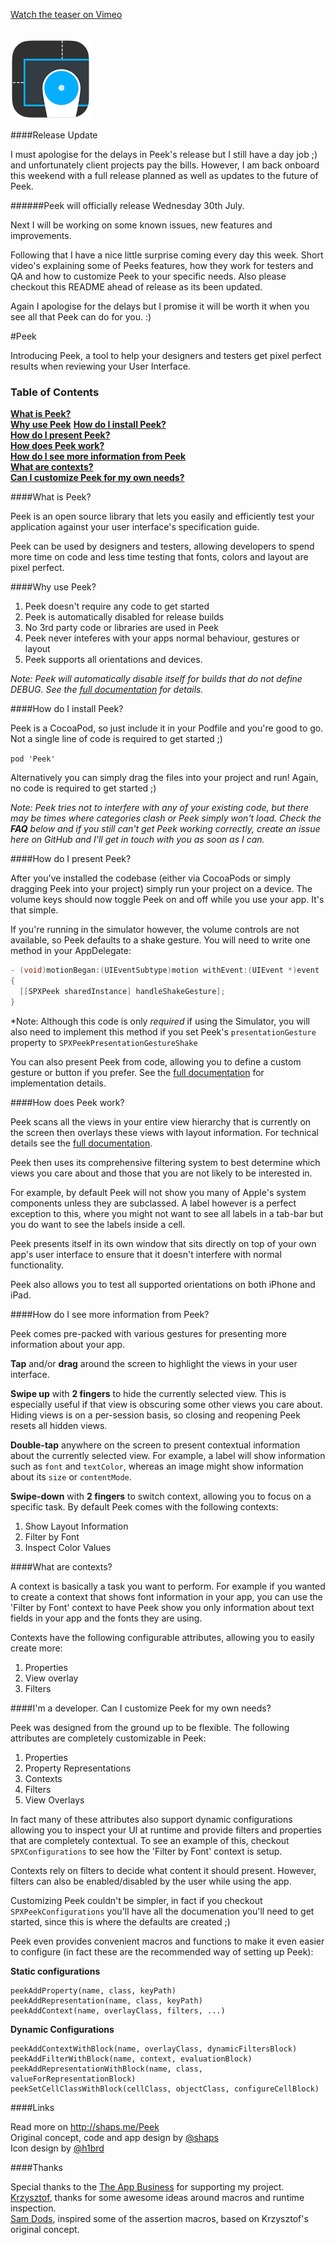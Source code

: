 <a href="https://vimeo.com/98871620">Watch the teaser on Vimeo</a>
<br />
<br />

<img src="peek256.png" width="128px" height="128px" />

####Release Update

I must apologise for the delays in Peek's release but I still have a day job ;) and unfortunately client projects pay the bills. However, I am back onboard this weekend with a full release planned as well as updates to the future of Peek.

######Peek will officially release Wednesday 30th July.

Next I will be working on some known issues, new features and improvements.

Following that I have a nice little surprise coming every day this week. Short video's explaining some of Peeks features, how they work for testers and QA and how to customize Peek to your specific needs. Also please checkout this README ahead of release as its been updated.

Again I apologise for the delays but I promise it will be worth it when you see all that Peek can do for you. :)

#Peek

Introducing Peek, a tool to help your designers and testers get pixel perfect results when reviewing your User Interface.

### Table of Contents

**[What is Peek?](#what-is-peek)**    
**[Why use Peek](#why-use-peek)** 
**[How do I install Peek?](#how-do-i-install-peek)**  
**[How do I present Peek?](#how-do-i-present-peek)**  
**[How does Peek work?](#how-does-peek-work)**  
**[How do I see more information from Peek](#how-do-i-see-more-information-from-peek)**  
**[What are contexts?](#what-are-contexts)**  
**[Can I customize Peek for my own needs?](#im-a-developer-can-i-customize-peek-for-my-own-needs)**  

####What is Peek?

Peek is an open source library that lets you easily and efficiently test your application against your user interface's specification guide.

Peek can be used by designers and testers, allowing developers to spend more time on code and less time testing that fonts, colors and layout are pixel perfect.

####Why use Peek?

1. Peek doesn't require any code to get started
2. Peek is automatically disabled for release builds
3. No 3rd party code or libraries are used in Peek
4. Peek never inteferes with your apps normal behaviour, gestures or layout
5. Peek supports all orientations and devices.

*Note: Peek will automatically disable itself for builds that do not define DEBUG. See the [full documentation][docs] for details.*

####How do I install Peek?

Peek is a CocoaPod, so just include it in your Podfile and you're good to go. 
Not a single line of code is required to get started ;)

`pod 'Peek'`

Alternatively you can simply drag the files into your project and run! 
Again, no code is required to get started ;)

*Note: Peek tries not to interfere with any of your existing code, but there may be times where categories clash or Peek simply won't load. Check the **FAQ** below and if you still can't get Peek working correctly, create an issue here on GitHub and I'll get in touch with you as soon as I can.* 

####How do I present Peek?

After you've installed the codebase (either via CocoaPods or simply dragging Peek into your project) simply run your project on a device. The volume keys should now toggle Peek on and off while you use your app. It's that simple.

If you're running in the simulator however, the volume controls are not available, so Peek defaults to a shake gesture. You will need to write one method in your AppDelegate:

```objective-c
- (void)motionBegan:(UIEventSubtype)motion withEvent:(UIEvent *)event
{
  [[SPXPeek sharedInstance] handleShakeGesture];
}
```

*Note: Although this code is only _required_ if using the Simulator, you will also need to implement this method if you set Peek's `presentationGesture` property to `SPXPeekPresentationGestureShake`

You can also present Peek from code, allowing you to define a custom gesture or button if you prefer. See the [full documentation][docs] for implementation details.

####How does Peek work?

Peek scans all the views in your entire view hierarchy that is currently on the screen then overlays these views with layout information. For technical details see the [full documentation][docs].

Peek then uses its comprehensive filtering system to best determine which views you care about and those that you are not likely to be interested in.

For example, by default Peek will not show you many of Apple's system components unless they are subclassed. A label however is a perfect exception to this, where you might not want to see all labels in a tab-bar but you do want to see the labels inside a cell.

Peek presents itself in its own window that sits directly on top of your own app's user interface to ensure that it doesn't interfere with normal functionality.

Peek also allows you to test all supported orientations on both iPhone and iPad.

####How do I see more information from Peek?

Peek comes pre-packed with various gestures for presenting more information about your app.

__Tap__ and/or __drag__ around the screen to highlight the views in your user interface.

__Swipe up__ with __2 fingers__ to hide the currently selected view. This is especially useful if that view is obscuring some other views you care about. Hiding views is on a per-session basis, so closing and reopening Peek resets all hidden views.

__Double-tap__ anywhere on the screen to present contextual information about the currently selected view. For example, a label will show information such as `font` and `textColor`, whereas an image might show information about its `size` or `contentMode`.

__Swipe-down__ with __2 fingers__ to switch context, allowing you to focus on a specific task. By default Peek comes with the following contexts:

1. Show Layout Information
2. Filter by Font
3. Inspect Color Values

####What are contexts?

A context is basically a task you want to perform. For example if you wanted to create a context that shows font information in your app, you can use the 'Filter by Font' context to have Peek show you only information about text fields in your app and the fonts they are using. 

Contexts have the following configurable attributes, allowing you to easily create more:

1. Properties
2. View overlay
3. Filters

####I'm a developer. Can I customize Peek for my own needs?

Peek was designed from the ground up to be flexible. The following attributes are completely customizable in Peek:

1. Properties
2. Property Representations
3. Contexts
4. Filters
5. View Overlays

In fact many of these attributes also support dynamic configurations allowing you to inspect your UI at runtime and provide filters and properties that are completely contextual. To see an example of this, checkout `SPXConfigurations` to see how the 'Filter by Font' context is setup.

Contexts rely on filters to decide what content it should present. However, filters can also be enabled/disabled by the user while using the app.

Customizing Peek couldn't be simpler, in fact if you checkout `SPXPeekConfigurations` you'll have all the documenation you'll need to get started, since this is where the defaults are created ;)

Peek even provides convenient macros and functions to make it even easier to configure (in fact these are the recommended way of setting up Peek):

__Static configurations__

```smalltalk
peekAddProperty(name, class, keyPath)
peekAddRepresentation(name, class, keyPath)
peekAddContext(name, overlayClass, filters, ...)
```

__Dynamic Configurations__

```smalltalk
peekAddContextWithBlock(name, overlayClass, dynamicFiltersBlock)
peekAddFilterWithBlock(name, context, evaluationBlock)
peekAddRepresentationWithBlock(name, class, valueForRepresentationBlock)
peekSetCellClassWithBlock(cellClass, objectClass, configureCellBlock)
```

####Links

Read more on <a href="http://shaps.me/Peek">http://shaps.me/Peek</a>
<br />Original concept, code and app design by [@shaps][shaps]
<br />Icon design by [@h1brd][marco]

####Thanks

Special thanks to the [The App Business][tab] for supporting my project.<br />
[Krzysztof][krzys], thanks for some awesome ideas around macros and runtime inspection.<br />
[Sam Dods][sam], inspired some of the assertion macros, based on Krzysztof's original concept.

[docs]: http://no_docs_url_yet "Full Documentation"
[shaps]: http://twitter.com/shaps "Me on Twitter"

[marco]: http://twitter.com/h1brd "Marco on Twitter"
[sam]: http://twitter.com/dodsios "Sam on Twitter"
[krzys]: http://twitter.com/merowing_ "Krzysztof on Twitter"
[tab]: http://theappbusiness.com "The App Business"
